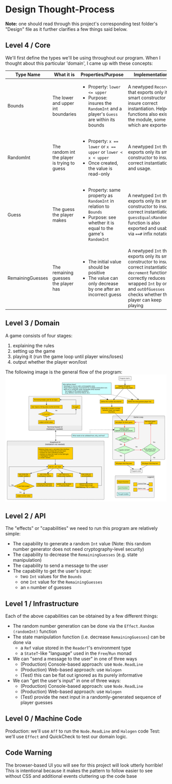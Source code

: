 # Design Thought-Process

**Note:** one should read through this project's corresponding test folder's "Design" file as it further clarifies a few things said below.

## Level 4 / Core

We'll first define the types we'll be using throughout our program. When I thought about this particular 'domain', I came up with these concepts:

| Type Name | What it is | Properties/Purpose | Implementation
| - | - | - | - |
| Bounds | The lower and upper int boundaries | <ul><li>Property: `lower <= upper`</li><li>Purpose: insures the `RandomInt` and a player's `Guess` are within its bounds</li></ul> | A newtyped `Record` that exports only its smart constructor to insure correct instantiation. Helper functions also exist in the module, some of which are exported.
| RandomInt | The random int the player is trying to guess | <ul><li>Property: `x == lower` or `x == upper` or `lower < x < upper`</li><li>Once created, the value is read-only</li></ul> | A newtyped `Int` that exports only its smart constructor to insure correct instantiation and usage.
| Guess | The guess the player makes | <ul><li>Property: same property as `RandomInt` in relation to `Bounds`</li><li>Purpose: see whether it is equal to the game's `RandomInt`</li></ul> | A newtyped `Int` that exports only its smart constructor to insure correct instantiation. `guessEqualsRandomInt` function is also exported and usable via `==#` infix notation.
| RemainingGuesses | The remaining guesses the player has | <ul><li>The initial value should be positive</li><li>The value can only decrease by one after an incorrect guess</li></ul> | A newtyped `Int` that exports only its smart constructor to insure correct instantiation. `decrement` function correctly reduces the wrapped `Int` by one and `outOfGuesses` checks whether the player can keep playing

## Level 3 / Domain

A game consists of four stages:
1. explaining the rules
2. setting up the game
3. playing it (run the game loop until player wins/loses)
4. output whether the player won/lost

The following image is the general flow of the program:
![Control-Flow](./images/Control-Flow.svg)

## Level 2 / API

The "effects" or "capabilities" we need to run this program are relatively simple:
- The capability to generate a random `Int` value (Note: this random number generator does not need cryptography-level security)
- The capability to decrease the `RemainingGuesses` (e.g. state manipulation)
- The capability to send a message to the user
- The capability to get the user's input:
    - two `Int` values for the `Bounds`
    - one `Int` value for the `RemainingGuesses`
    - an `n` number of guesses

## Level 1 / Infrastructure

Each of the above capabilities can be obtained by a few different things:
- The random number generation can be done via the `Effect.Random (randomInt)` function
- The state manipulation function (i.e. decrease `RemainingGuesses`) can be done via
    - a `Ref` value stored in the `ReaderT`'s environment type
    - a `StateT`-like "language" used in the `Free`/`Run` monad
- We can "send a message to the user" in one of three ways
    - (Production) Console-based approach: use `Node.ReadLine`
    - (Production) Web-based approach: use `Halogen`
    - (Test) this can be flat out ignored as its purely informative
- We can "get the user's input" in one of three ways:
    - (Production) Console-based approach: use `Node.ReadLine`
    - (Production) Web-based approach: use `Halogen`
    - (Test) provide the next input in a randomly-generated sequence of player guesses

## Level 0 / Machine Code

Production: we'll use `Aff` to run the `Node.ReadLine` and `Halogen` code
Test: we'll use `Effect` and QuickCheck to test our domain logic.

## Code Warning

The browser-based UI you will see for this project will look utterly horrible! This is intentional because it makes the pattern to follow easier to see without CSS and additional events cluttering up the code base
